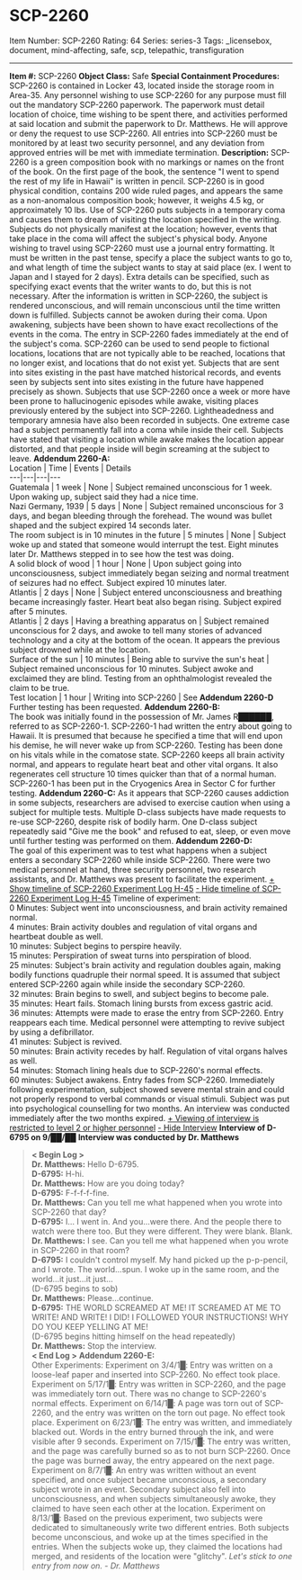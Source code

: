 # SCP-2260
Item Number: SCP-2260
Rating: 64
Series: series-3
Tags: _licensebox, document, mind-affecting, safe, scp, telepathic, transfiguration

---

**Item #:** SCP-2260
**Object Class:** Safe
**Special Containment Procedures:** SCP-2260 is contained in Locker 43, located inside the storage room in Area-35. Any personnel wishing to use SCP-2260 for any purpose must fill out the mandatory SCP-2260 paperwork. The paperwork must detail location of choice, time wishing to be spent there, and activities performed at said location and submit the paperwork to Dr. Matthews. He will approve or deny the request to use SCP-2260. All entries into SCP-2260 must be monitored by at least two security personnel, and any deviation from approved entries will be met with immediate termination.
**Description:** SCP-2260 is a green composition book with no markings or names on the front of the book. On the first page of the book, the sentence "I went to spend the rest of my life in Hawaii" is written in pencil. SCP-2260 is in good physical condition, contains 200 wide ruled pages, and appears the same as a non-anomalous composition book; however, it weighs 4.5 kg, or approximately 10 lbs.
Use of SCP-2260 puts subjects in a temporary coma and causes them to dream of visiting the location specified in the writing. Subjects do not physically manifest at the location; however, events that take place in the coma will affect the subject's physical body.
Anyone wishing to travel using SCP-2260 must use a journal entry formatting. It must be written in the past tense, specify a place the subject wants to go to, and what length of time the subject wants to stay at said place (ex. I went to Japan and I stayed for 2 days). Extra details can be specified, such as specifying exact events that the writer wants to do, but this is not necessary. After the information is written in SCP-2260, the subject is rendered unconscious, and will remain unconscious until the time written down is fulfilled. Subjects cannot be awoken during their coma. Upon awakening, subjects have been shown to have exact recollections of the events in the coma. The entry in SCP-2260 fades immediately at the end of the subject's coma.
SCP-2260 can be used to send people to fictional locations, locations that are not typically able to be reached, locations that no longer exist, and locations that do not exist yet. Subjects that are sent into sites existing in the past have matched historical records, and events seen by subjects sent into sites existing in the future have happened precisely as shown.
Subjects that use SCP-2260 once a week or more have been prone to hallucinogenic episodes while awake, visiting places previously entered by the subject into SCP-2260. Lightheadedness and temporary amnesia have also been recorded in subjects. One extreme case had a subject permanently fall into a coma while inside their cell. Subjects have stated that visiting a location while awake makes the location appear distorted, and that people inside will begin screaming at the subject to leave.
**Addendum 2260-A:**  
Location | Time | Events | Details  
---|---|---|---  
Guatemala | 1 week | None | Subject remained unconscious for 1 week. Upon waking up, subject said they had a nice time.  
Nazi Germany, 1939 | 5 days | None | Subject remained unconscious for 3 days, and began bleeding through the forehead. The wound was bullet shaped and the subject expired 14 seconds later.  
The room subject is in 10 minutes in the future | 5 minutes | None | Subject woke up and stated that someone would interrupt the test. Eight minutes later Dr. Matthews stepped in to see how the test was doing.  
A solid block of wood | 1 hour | None | Upon subject going into unconsciousness, subject immediately began seizing and normal treatment of seizures had no effect. Subject expired 10 minutes later.  
Atlantis | 2 days | None | Subject entered unconsciousness and breathing became increasingly faster. Heart beat also began rising. Subject expired after 5 minutes.  
Atlantis | 2 days | Having a breathing apparatus on | Subject remained unconscious for 2 days, and awoke to tell many stories of advanced technology and a city at the bottom of the ocean. It appears the previous subject drowned while at the location.  
Surface of the sun | 10 minutes | Being able to survive the sun's heat | Subject remained unconscious for 10 minutes. Subject awoke and exclaimed they are blind. Testing from an ophthalmologist revealed the claim to be true.  
Test location | 1 hour | Writing into SCP-2260 | See **Addendum 2260-D**  
Further testing has been requested.
**Addendum 2260-B:**  
The book was initially found in the possession of Mr. James R██████, referred to as SCP-2260-1. SCP-2260-1 had written the entry about going to Hawaii. It is presumed that because he specified a time that will end upon his demise, he will never wake up from SCP-2260. Testing has been done on his vitals while in the comatose state. SCP-2260 keeps all brain activity normal, and appears to regulate heart beat and other vital organs. It also regenerates cell structure 10 times quicker than that of a normal human. SCP-2260-1 has been put in the Cryogenics Area in Sector C for further testing.
**Addendum 2260-C:**
As it appears that SCP-2260 causes addiction in some subjects, researchers are advised to exercise caution when using a subject for multiple tests. Multiple D-class subjects have made requests to re-use SCP-2260, despite risk of bodily harm. One D-class subject repeatedly said "Give me the book" and refused to eat, sleep, or even move until further testing was performed on them.
**Addendum 2260-D:**  
The goal of this experiment was to test what happens when a subject enters a secondary SCP-2260 while inside SCP-2260. There were two medical personnel at hand, three security personnel, two research assistants, and Dr. Matthews was present to facilitate the experiment.
[\+ Show timeline of SCP-2260 Experiment Log H-45](javascript:;)
[\- Hide timeline of SCP-2260 Experiment Log H-45](javascript:;)
Timeline of experiment:  
0 Minutes: Subject went into unconsciousness, and brain activity remained normal.  
4 minutes: Brain activity doubles and regulation of vital organs and heartbeat double as well.  
10 minutes: Subject begins to perspire heavily.  
15 minutes: Perspiration of sweat turns into perspiration of blood.  
25 minutes: Subject's brain activity and regulation doubles again, making bodily functions quadruple their normal speed. It is assumed that subject entered SCP-2260 again while inside the secondary SCP-2260.  
32 minutes: Brain begins to swell, and subject begins to become pale.  
35 minutes: Heart fails. Stomach lining bursts from excess gastric acid.  
36 minutes: Attempts were made to erase the entry from SCP-2260. Entry reappears each time. Medical personnel were attempting to revive subject by using a defibrillator.  
41 minutes: Subject is revived.  
50 minutes: Brain activity recedes by half. Regulation of vital organs halves as well.  
54 minutes: Stomach lining heals due to SCP-2260's normal effects.  
60 minutes: Subject awakens. Entry fades from SCP-2260.
Immediately following experimentation, subject showed severe mental strain and could not properly respond to verbal commands or visual stimuli. Subject was put into psychological counselling for two months. An interview was conducted immediately after the two months expired.
[\+ Viewing of interview is restricted to level 2 or higher personnel](javascript:;)
[\- Hide Interview](javascript:;)
**Interview of D-6795 on 9/██/██**
**Interview was conducted by Dr. Matthews**
> **< Begin Log >**  
>  **Dr. Matthews:** Hello D-6795.  
>  **D-6795:** H-hi.  
>  **Dr. Matthews:** How are you doing today?  
>  **D-6795:** F-f-f-f-fine.  
>  **Dr. Matthews:** Can you tell me what happened when you wrote into SCP-2260 that day?  
>  **D-6795:** I… I went in. And you…were there. And the people there to watch were there too. But they were different. They were blank. Blank.  
>  **Dr. Matthews:** I see. Can you tell me what happened when you wrote in SCP-2260 in that room?  
>  **D-6795:** I couldn't control myself. My hand picked up the p-p-pencil, and I wrote. The world…spun. I woke up in the same room, and the world…it just…it just…  
>  (D-6795 begins to sob)  
>  **Dr. Matthews:** Please…continue.  
>  **D-6795:** THE WORLD SCREAMED AT ME! IT SCREAMED AT ME TO WRITE! AND WRITE! I DID! I FOLLOWED YOUR INSTRUCTIONS! WHY DO YOU KEEP YELLING AT ME!  
>  (D-6795 begins hitting himself on the head repeatedly)  
>  **Dr. Matthews:** Stop the interview.  
>  **< End Log >**
**Addendum 2260-E:**  
Other Experiments:
Experiment on 3/4/1█: Entry was written on a loose-leaf paper and inserted into SCP-2260. No effect took place.
Experiment on 5/17/1█: Entry was written in SCP-2260, and the page was immediately torn out. There was no change to SCP-2260's normal effects.
Experiment on 6/14/1█: A page was torn out of SCP-2260, and the entry was written on the torn out page. No effect took place.
Experiment on 6/23/1█: The entry was written, and immediately blacked out. Words in the entry burned through the ink, and were visible after 9 seconds.
Experiment on 7/15/1█: The entry was written, and the page was carefully burned so as to not burn SCP-2260. Once the page was burned away, the entry appeared on the next page.
Experiment on 8/7/1█: An entry was written without an event specified, and once subject became unconscious, a secondary subject wrote in an event. Secondary subject also fell into unconsciousness, and when subjects simultaneously awoke, they claimed to have seen each other at the location.
Experiment on 8/13/1█: Based on the previous experiment, two subjects were dedicated to simultaneously write two different entries. Both subjects become unconscious, and woke up at the times specified in the entries. When the subjects woke up, they claimed the locations had merged, and residents of the location were "glitchy".
_Let's stick to one entry from now on. - Dr. Matthews_